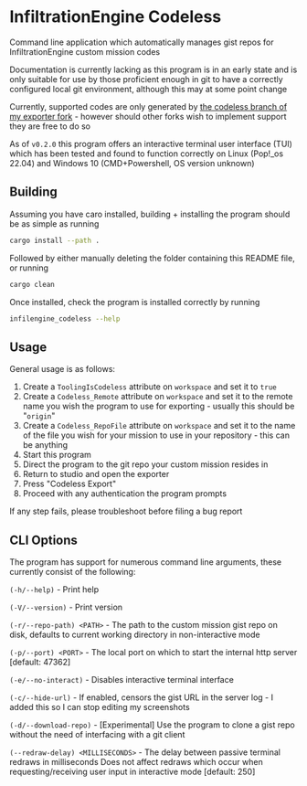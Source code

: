 # InfiltrationEngine Codeless
Command line application which automatically manages gist repos for InfiltrationEngine custom mission codes

Documentation is currently lacking as this program is in an early state and is only suitable for use by those proficient enough in git to have a correctly configured local git environment, although this may at some point change

Currently, supported codes are only generated by [the codeless branch of my exporter fork](https://github.com/Sprixitite/InfiltrationEngine-ToolingForTinkerers/tree/codeless) - however should other forks wish to implement support they are free to do so

As of `v0.2.0` this program offers an interactive terminal user interface (TUI) which has been tested and found to function correctly on Linux (Pop!_os 22.04) and Windows 10 (CMD+Powershell, OS version unknown)

## Building
Assuming you have caro installed, building + installing the program should be as simple as running
```bash
cargo install --path .
```
Followed by either manually deleting the folder containing this README file, or running
```bash
cargo clean
```
Once installed, check the program is installed correctly by running
```bash
infilengine_codeless --help
```

## Usage
General usage is as follows:
1) Create a `ToolingIsCodeless` attribute on `workspace` and set it to `true`
2) Create a `Codeless_Remote` attribute on `workspace` and set it to the remote name you wish the program to use for exporting - usually this should be "`origin`"
3) Create a `Codeless_RepoFile` attribute on `workspace` and set it to the name of the file you wish for your mission to use in your repository - this can be anything
4) Start this program
5) Direct the program to the git repo your custom mission resides in
6) Return to studio and open the exporter
7) Press "Codeless Export"
8) Proceed with any authentication the program prompts

If any step fails, please troubleshoot before filing a bug report

## CLI Options
The program has support for numerous command line arguments, these currently consist of the following:

`(-h/--help)` - Print help

`(-V/--version)` - Print version

`(-r/--repo-path) <PATH>` - The path to the custom mission gist repo on disk, defaults to current working directory in non-interactive mode

`(-p/--port) <PORT>` - The local port on which to start the internal http server [default: 47362]

`(-e/--no-interact)` - Disables interactive terminal interface

`(-c/--hide-url)` - If enabled, censors the gist URL in the server log - I added this so I can stop editing my screenshots

`(-d/--download-repo)` - [Experimental] Use the program to clone a gist repo without the need of interfacing with a git client

`(--redraw-delay) <MILLISECONDS>` - The delay between passive terminal redraws in milliseconds Does not affect redraws which occur when requesting/receiving user input in interactive mode [default: 250]